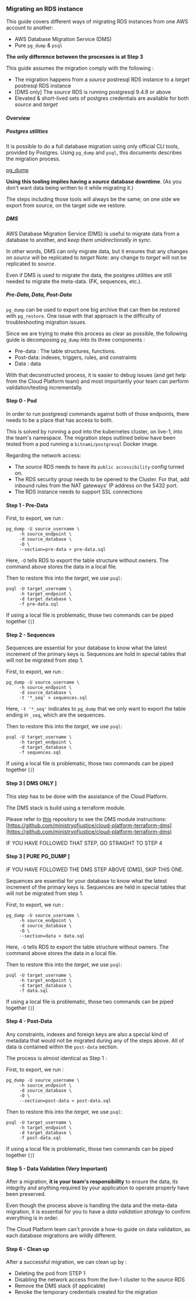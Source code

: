 ### Migrating an RDS instance

This guide covers different ways of migrating RDS instances from one AWS account to another:

 - AWS Database Migration Service (DMS)   
 - Pure `pg_dump` & `psql`     

**The only difference between the processes is at Step 3**

This guide assumes the migration comply with the following :

 - The migration happens from a _source_ postresql RDS instance to a _target_ postresql RDS instance
 - [DMS only] The _source_ RDS is running postgresql 9.4.9 or above
 - Elevated & short-lived sets of postgres credentials are available for both _source_ and _target_




#### Overview 

##### Postgres utilities 

It is possible to do a full database migration using only official CLI tools, provided by Postgres. 
Using `pg_dump` and `psql`, this documents describes the migration process. 

[pg_dump](https://www.postgresql.org/docs/9.4/app-pgdump.html)


**Using this tooling implies having a _source_ database downtime**. (As you don't want data being written to it while migrating it.)

The steps including those tools will always be the same; on one side we export from source, on the target side we restore.

##### DMS 

AWS Database Migration Service (DMS) is useful to migrate data from a database to another, and *keep them unidirectionally in sync*.

In  other words, DMS can only migrate data, but it ensures that any changes on _source_ will be replicated to _target_
Note: any change to _target_ will not be replicated to _source_.

Even if DMS is used to migrate the data, the postgres utilities are still needed to migrate the meta-data. (FK, sequences, etc.).

##### Pre-Data, Data, Post-Data

`pg_dump` can be used to export one big archive that can then be restored with `pg_restore`.
One issue with that approach is the difficulty of troubleshooting migration issues. 

Since we are trying to make this process as clear as possible, the following guide is decomposing `pg_dump` into its three components :

 - Pre-data : The table structures, functions.
 - Post-data: indexes, triggers, rules, and constraints
 - Data : data


With that deconstructed process, it is easier to debug issues (and get help from the Cloud Platform team) and most importantly your team can perform validation/testing incrementally.


#### Step 0 - Pod

In order to run postgresql commands against both of those endpoints, there needs to be a place that has access to both.

This is solved by running a pod into the kubernetes cluster, on live-1, into the team's namespace. 
The migration steps outlined below have been tested from a pod running a `bitnami/postgresql` Docker image.

Regarding the network access: 

 - The _source_ RDS needs to have its `public accessibility` config turned on.
 - The RDS security group needs to be opened to the Cluster. For that, add inbound rules from the NAT gateways' IP address on the 5432 port.   
 - The RDS instance needs to support SSL connections


#### Step 1 - Pre-Data 


First, to export,  we run : 

``` 
pg_dump -U source_username \
     -h source_endpoint \
     -d source_database \
     -O \
     --section=pre-data > pre-data.sql
``` 

Here, `-O` tells RDS to export the table structure without owners.
The command above stores the data in a local file.


Then to restore this into the _target_, we use `psql`:

```
psql -U target_username \
     -h target_endpoint \
     -d target_database \
     -f pre-data.sql

```

If using a local file is problematic, those two commands can be piped together (`|`)



#### Step 2 - Sequences

Sequences are essential for your database to know what the latest increment of the primary keys is. Sequences are hold in special tables that will not be migrated from step 1.


First, to export,  we run : 

``` 
pg_dump -U source_username \
     -h source_endpoint \
     -d source_database \
     -t '*_seq' > sequences.sql
``` 

Here, `-t '*_seq'` indicates to `pg_dump` that we only want to export the table ending in `_seq`, which are the sequences.


Then to restore this into the _target_, we use `psql`:

```
psql -U target_username \
     -h target_endpoint \
     -d target_database \
     -f sequences.sql

```

If using a local file is problematic, those two commands can be piped together (`|`)  



#### Step 3 [ DMS ONLY ]  

This step has to be done with the assistance of the Cloud Platform.

The DMS stack is build using a terraform module. 

Please refer to [this](https://github.com/ministryofjustice/cloud-platform-terraform-dms)
 repository to see the DMS module instructions:  
 [https://github.com/ministryofjustice/cloud-platform-terraform-dms](https://github.com/ministryofjustice/cloud-platform-terraform-dms)


IF YOU HAVE FOLLOWED THAT STEP, GO STRAIGHT TO STEP 4

#### Step 3 [ PURE PG_DUMP ]

IF YOU HAVE FOLLOWED THE DMS STEP ABOVE (DMS), SKIP THIS ONE.


Sequences are essential for your database to know what the latest increment of the primary keys is. Sequences are held in special tables that will not be migrated from step 1.


First, to export,  we run : 

``` 
pg_dump -U source_username \
     -h source_endpoint \
     -d source_database \
     -O \
     --section=data > data.sql
``` 

Here, `-O` tells RDS to export the table structure without owners.
The command above stores the data in a local file.


Then to restore this into the _target_, we use `psql`:

```
psql -U target_username \
     -h target_endpoint \
     -d target_database \
     -f data.sql

```

If using a local file is problematic, those two commands can be piped together (`|`)


#### Step 4 - Post-Data

Any constraints, indexes and foreign keys are also a special kind of metadata that would not be migrated during any of the steps above. 
All of data is contained within the `post-data` section.

The process is almost identical as Step 1 :

First, to export,  we run : 

``` 
pg_dump -U source_username \
     -h source_endpoint \
     -d source_database \
     -O \
     --section=post-data > post-data.sql
``` 


Then to restore this into the _target_, we use `psql`:

```
psql -U target_username \
     -h target_endpoint \
     -d target_database \
     -f post-data.sql
```

If using a local file is problematic, those two commands can be piped together (`|`)

  

#### Step 5 - Data Validation (Very Important)

After a migration, **it is your team's responsibility** to ensure the data, its integrity and anything required by your application to operate properly have been preserved.

Even though the process above is handling the data and the meta-data migration, it is essential for you to have a _data validation strategy_ to confirm everything is in order.

The Cloud Platform team can't provide a how-to guide on data validation, as each database migrations are wildly different.


#### Step 6 - Clean up 

After a successful migration, we can clean up by : 

 - Deleting the pod from STEP 1 
 - Disabling the network access from the live-1 cluster to the _source_ RDS
 - Remove the DMS stack (if applicable)
 - Revoke the temporary credentials created for the migration